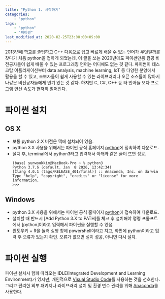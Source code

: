 ```yaml
---
title: "Python 1. 시작하기"
categories: 
    - "python"
tags:
    - "python"
    - "파이썬"       
last_modified_at: 2020-02-25T23:00:00+09:00
---
```



2013년에 학교를 졸업하고 C++ 다음으로 쉽고 빠르게 배울 수 있는 언어가 무엇일까를 찾다가 처음 python을 접하게 되었는데, 이 글을 쓰는 2020년에도 파이썬만큼 컴공 비전공자들이 쉽게 배울 수 있는 프로그래밍 언어는 어디에도 없는 것 같다.
파이썬이 데스크탑 어플리케이션부터 data analysis, machine learning, IoT 등 다양한 분양에서 활용을 할 수 있고, 초보자들이 쉽게 사용할 수 있는 라이브러리나 오픈 소스들이 많아서 나같은 비전공자들에게 인기 있는 것 같다. 하지만 C, C#, C++ 등 타 언어들 보다 프로그램 연산 속도가 현저히 떨어진다. 

# 파이썬 설치
## OS X
- 보통 python 2.X 버전은 맥에 설치되어 있음.
- python 3.X 사용을 위해서는 파이썬 공식 홈페이지 [python](https://www.python.org)에 접속하여 다운로드.
- 설치 후, terminal에서 python3라고 입력해서 아래와 같은 글이 뜨면 성공.
    ```
    (base) sunwookkim@MacBook-Pro ~ % python3
    Python 3.7.6 (default, Jan  8 2020, 13:42:34) 
    [Clang 4.0.1 (tags/RELEASE_401/final)] :: Anaconda, Inc. on darwin
    Type "help", "copyright", "credits" or "license" for more information.
    >>> 
    ```

## Windows
- python 3.X 사용을 위해서는 파이썬 공식 홈페이지 [python](https://www.python.org)에 접속하여 다운로드.
- 설치할 때 반드시 [Add Python 3.X to PATH]를 체크 후 설치해야 명령 프롬프트에서 [python]이라고 입력해서 파이썬을 실행할 수 있음.
- 윈도우키 + R을 눌러 실행 창에 powershell이라고 치고, 화면에 python이라고 입력 후 오류가 있는지 확인. 오류가 없으면 설치 성공, 아니면 다시 설치.


# 파이썬 실행
파이썬 설치시 함께 따라오는 IDLE(Integrated Development and Learning Environment)가 있지만, 개인적으로 [Visual Studio Code](https://code.visualstudio.com)를 사용하는 것을 선호한다. 그리고 편리한 외부 패키지나 라이브러리 설치 및 환경 변수 관리를 위해 [Anaconda](https://www.anaconda.com/products/individual)를 사용한다.

